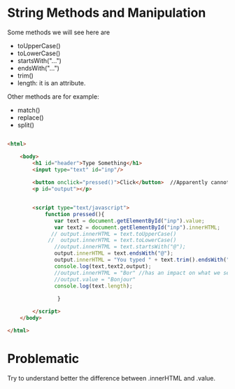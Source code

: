# String Methods and Manipulation

Some methods we will see here are
- toUpperCase()
- toLowerCase()
- startsWith("...")
- endsWith("...")
- trim()
- length: it is an attribute.


Other methods are for example:
- match()
- replace()
- split()

```html

<html>

    <body>
        <h1 id="header">Type Something</h1>
        <input type="text" id="inp"/>
        
        <button onclick="pressed()">Click</button>  //Apparently cannot be in the script
        <p id="output"></p>


        <script type="text/javascript">
            function pressed(){
               var text = document.getElementById("inp").value;
               var text2 = document.getElementById("inp").innerHTML;
              // output.innerHTML = text.toUpperCase()
             //  output.innerHTML = text.toLowerCase()
               //output.innerHTML = text.startsWith("@");
               output.innerHTML = text.endsWith("@");
               output.innerHTML = "You typed " + text.trim().endsWith("@"); //trim spaces before and after.
               console.log(text,text2,output);
               //output.innerHTML = "Bor" //has an impact on what we see in browser
               //output.value = "Bonjour"
               console.log(text.length);
               
                }

        </script>
    </body>

</html>
```


# Problematic

Try to understand better the difference between .innerHTML and .value.
